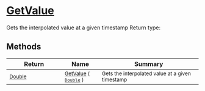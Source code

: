 # [GetValue](./IInterpolation-100663762.md)

Gets the interpolated value at a given timestamp
Return type:
## Methods

| Return | Name | Summary | 
| --- | --- | --- | 
| <sub>[Double](https://docs.microsoft.com/en-us/dotnet/api/System.Double)</sub><img width=200/>| <sub>[GetValue](./IInterpolation-100663762.md) ( [`Double`](https://docs.microsoft.com/en-us/dotnet/api/System.Double) )</sub>| <sub>Gets the interpolated value at a given timestamp</sub><img width=200/>| <br>


